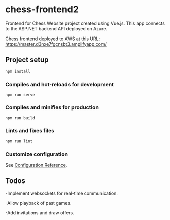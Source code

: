 # chess-frontend2

Frontend for Chess Website project created using Vue.js. This app connects to the ASP.NET backend API deployed on Azure.

Chess frontend deployed to AWS at this URL: https://master.d3nxe7fgcnsbt3.amplifyapp.com/

## Project setup
```
npm install
```

### Compiles and hot-reloads for development
```
npm run serve
```

### Compiles and minifies for production
```
npm run build
```

### Lints and fixes files
```
npm run lint
```

### Customize configuration
See [Configuration Reference](https://cli.vuejs.org/config/).

## Todos

-Implement websockets for real-time communication.

-Allow playback of past games. 

-Add invitations and draw offers. 

